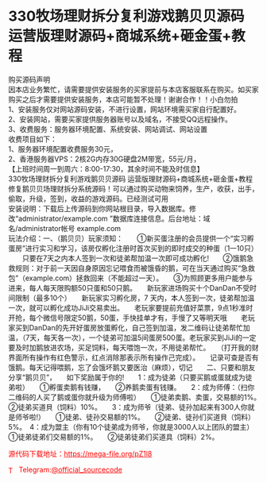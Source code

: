 # 330牧场理财拆分复利游戏鹅贝贝源码 运营版理财源码+商城系统+砸金蛋+教程

购买源码声明<br>因本店业务繁忙，请需要提供安装服务的买家提前与本店客服联系在购买。如买家购买之后才需要提供安装服务，本店可能暂不处理！谢谢合作！！小白勿拍<br>1、安装服务仅对网站源码安装，不进行设置，网站环境需买家自行配置好。<br>2、安装网站，需要买家提供服务器账号以及域名，不接受QQ远程操作。<br>3、收费服务：服务器环境配置、系统安装、网站调试、网站设置<br>收费项目如下：<br>1、服务器环境配置收费服务30元，<br>2、香港服务器VPS：2核2G内存30G硬盘2M带宽，55元/月，<br>【上班时间周一到周六：8:00-17:30，其余时间不能及时信息】<br>330牧场理财拆分复利游戏鹅贝贝源码 运营版理财源码+商城系统+砸金蛋+教程<br>修复鹅贝贝场理财拆分系统源码！可以通过购买动物来饲养，生产，收获，出手，偷取，升级，签到，收益的游戏源码。已经测试可用<br>安装说明：下载后上传源码到你网站根目录，导入数据库。修改“administrator/example.com ”数据库连接信息。后台地址：域名/administrator帐号 example.com<br>玩法介绍：一、（鹅贝贝）玩家须知：　　①新买蛋注册的会员提供一个“实习孵蛋房”进行实习和学习，该房仅孵化注册时首次买到的即时成交的种蛋（1一10只）<br>　　只要在7天之内本人签到一次和徒弟帮加温一次即可成功孵化!　　②饿鹅急救规则：对于前一天因自身原因忘记喂食而被饿昏的鹅，可在当天通过购买“急救包”（example.com）拯救回来（不能超过一天）。　　③为照顾更多用户能参与进来，每人每天限购额50只蛋和50只鹅。　　新玩家进场购买十个DanDan不受时间限制（最多10个）　　新玩家实习孵化房，7 天内，本人签到一次，徒弟帮加温一次，就可以孵化成功JiJi交易卖出。　　老玩家要提前充值好菜票，9点1秒准时开抢，每个微信号限定50鹅，50蛋，手快挂单才有，手慢了又等明天哦　　老玩家买到DanDan的先开好蛋房放蛋孵化，自己签到加温，发二维码让徒弟帮忙加温，（7天，每天各一次），一个徒弟可加温5间蛋房500蛋。老玩家买到JiJi的一定要及时加鹅放进农场，买足饲料，每天喂饱一次，不用徒弟帮忙。　　（打开我的财界面所有操作有红色警示，红点消除那表示所有操作己完成）。　　记录可查是否有饿鹅。每天记得喂鹅，忘了会饿坏鹅又要医治（麻烦），切记　　二、只要和朋友分享“鹅贝贝”，　　如下奖励属于你的!　　1：成为徒弟（只要买鹅或蛋就成为徒弟啦）　　①孵蛋卖鹅有钱赚，　　②养鹅卖蛋有钱赚。　　2：成为师傅：（扫你二维码的人买了鹅或蛋你就升级为师傅啦）　　①徒弟卖鹅、卖蛋，交易额的1%。　　②徒弟买道貝（饲料）10%。　　3：成为师爷（徒弟、徒孙加起来有300人你就是师爷啦!）　　①徒弟、徒孙交易额的1%。　　②徒弟、徒孙们买道貝（饲料）5%。　4：成为盟主（你有10个徒弟成为师爷，你就是3000人以上团队的盟主）　　①徒弟徒弟们交易额的1%。　　②徒弟徒弟们买道具（饲料）2%。<br>


<p style="color: red;">源代码下载地址：<a href="https://mega-file.org/pZ1l8" style="color: red;">https://mega-file.org/pZ1l8</a></p><p style="color: red;"><img src="https://cdn-icons-png.flaticon.com/512/2111/2111646.png" alt="Telegram Icon" style="width: 16px; vertical-align: middle; margin-right: 5px;">Telegram:<a href="https://t.me/official_sourcecode" style="color: red;">@official_sourcecode</a></p>